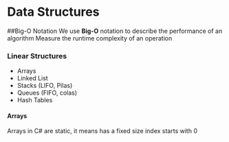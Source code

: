 ﻿# Data Structures

##Big-O Notation
We use **Big-O** notation to describe the performance of an algorithm
Measure the runtime complexity of an operation

### Linear Structures
* Arrays
* Linked List
* Stacks (LIFO, Pilas)
* Queues (FIFO, colas)
* Hash Tables

#### Arrays
Arrays in C# are static, it means has a fixed size
index starts with 0
